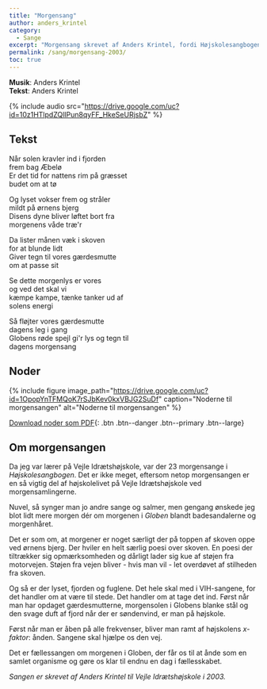 ```yaml
---
title: "Morgensang"
author: anders_krintel
category:
  - Sange
excerpt: "Morgensang skrevet af Anders Krintel, fordi Højskolesangbogen har for få morgensange, og man trænger til at våbne op på Ørnebjerget."
permalink: /sang/morgensang-2003/
toc: true
---
```


**Musik**: Anders Krintel  
**Tekst**: Anders Krintel

{% include audio src="https://drive.google.com/uc?id=10z1HTlpdZQlIPun8qyFF_HkeSeURjsbZ" %}

## Tekst

Når solen kravler ind i fjorden  
frem bag Æbelø  
Er det tid for nattens rim på græsset  
budet om at tø  

Og lyset vokser frem og stråler  
mildt på ørnens bjerg  
Disens dyne bliver løftet bort fra  
morgenens våde træ'r  

Da lister månen væk i skoven  
for at blunde lidt  
Giver tegn til vores gærdesmutte  
om at passe sit  

Se dette morgenlys er vores  
og ved det skal vi  
kæmpe kampe, tænke tanker ud af  
solens energi  

Så fløjter vores gærdesmutte  
dagens leg i gang  
Globens røde spejl gi'r lys og tegn til  
dagens morgensang  

## Noder

{% include figure image_path="https://drive.google.com/uc?id=1OpopYnTFMQoK7rSJbKev0kxVBJG2SuDf" caption="Noderne til morgensangen" alt="Noderne til morgensangen" %}

[<i class='far fa-file-pdf'></i> Download noder som PDF](https://drive.google.com/uc?id=1HZ1wsNG2pKX_UVe7tKgiimPZZIkd3Gh_){: .btn .btn--danger .btn--primary .btn--large}

## Om morgensangen

Da jeg var lærer på Vejle Idrætshøjskole, var der 23 morgensange i _Højskolesangbogen_. Det er ikke meget, eftersom netop morgensangen er en så vigtig del af højskolelivet på Vejle Idrætshøjskole ved morgensamlingerne. 

Nuvel, så synger man jo andre sange og salmer, men gengang ønskede jeg blot lidt mere morgen dér om morgenen i _Globen_ blandt badesandalerne og morgenhåret. 

Det er som om, at morgener er noget særligt der på toppen af skoven oppe ved ørnens bjerg. Der hviler en helt særlig poesi over skoven. En poesi der tiltrækker sig opmærksomheden og dårligt lader sig kue af støjen fra motorvejen. Støjen fra vejen bliver - hvis man vil - let overdøvet af stilheden fra skoven. 

Og så er der lyset, fjorden og fuglene. Det hele skal med i VIH-sangene, for det handler om at være til stede. Det handler om at tage det ind. Først når man har opdaget gærdesmutterne, morgensolen i Globens blanke stål og den svage duft af fjord når der er søndenvind, er man på højskole. 

Først når man er åben på alle frekvenser, bliver man ramt af højskolens _x-faktor_: ånden. Sangene skal hjælpe os den vej.

Det er fællessangen om morgenen i Globen, der får os til at ånde som en samlet organisme og gøre os klar til endnu en dag i fællesskabet.

_Sangen er skrevet af Anders Krintel til Vejle Idrætshøjskole i 2003._

